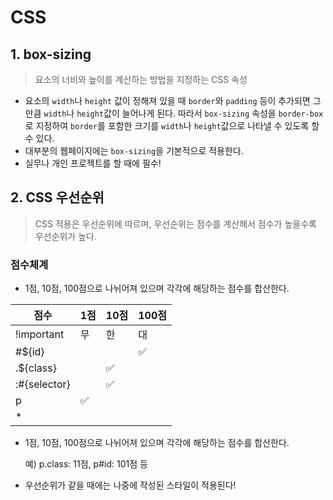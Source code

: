 # CSS

## 1. box-sizing

> 요소의 너비와 높이를 계산하는 방법을 지정하는 CSS 속성

- 요소의 `width`나 `height` 값이 정해져 있을 때 `border`와 `padding` 등이 추가되면 그만큼 `width`나 `height`값이 늘어나게 된다. 따라서 `box-sizing` 속성을 `border-box`로 지정하여 `border`를 포함한 크기를 `width`나 `height`값으로 나타낼 수 있도록 할 수 있다.
- 대부분의 웹페이지에는 `box-sizing`을 기본적으로 적용한다.
- 실무나 개인 프로젝트를 할 때에 필수!

## 2. CSS 우선순위

> CSS 적용은 우선순위에 따르며, 우선순위는 점수를 계산해서 점수가 높을수록 우선순위가 높다.

### 점수체계

- 1점, 10점, 100점으로 나뉘어져 있으며 각각에 해당하는 점수를 합산한다.

| 점수       | 1점  | 10점 | 100점 |
| ---------- | ---- | ---- | ----- |
| !important | 무    | 한    | 대    |
| #${id}     |      |      | ✅     |
| .${class} |      | ✅    |       |
| :#{selector} | | ✅ | |
| p | ✅ |  | |
| * |  |  | |

- 1점, 10점, 100점으로 나뉘어져 있으며 각각에 해당하는 점수를 합산한다.

  예) p.class: 11점, p#id: 101점 등

- 우선순위가 같을 때에는 나중에 작성된 스타일이 적용된다!

